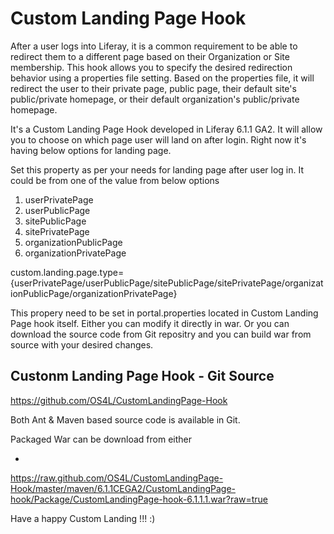 Custom Landing Page Hook
========================

After a user logs into Liferay, it is a common requirement to be able to redirect them to a different page based on their Organization or Site membership. This hook allows you to specify the desired redirection behavior using a properties file setting. Based on the properties file, it will redirect the user to their private page, public page, their default site's public/private homepage, or their default organization's public/private homepage.

It's a Custom Landing Page Hook developed in Liferay 6.1.1 GA2. It will allow you to choose on which page user will land on after login.
Right now it's having below options for landing page.


Set this property as per your needs for landing page after user log in. It could be from one of the value from below options
1. userPrivatePage
2. userPublicPage
3. sitePublicPage
4. sitePrivatePage
5. organizationPublicPage
6. organizationPrivatePage

custom.landing.page.type={userPrivatePage/userPublicPage/sitePublicPage/sitePrivatePage/organizationPublicPage/organizationPrivatePage} 

This propery need to be set in portal.properties located in Custom Landing Page hook itself. Either you can modify it directly in war. Or you can download the source code from Git repositry and you can build war from source with your desired changes.

Custonm Landing Page Hook - Git Source
---------------------------------------
https://github.com/OS4L/CustomLandingPage-Hook

Both Ant & Maven based source code is available in Git.

Packaged War can be download from either

- 
https://raw.github.com/OS4L/CustomLandingPage-Hook/master/maven/6.1.1CEGA2/CustomLandingPage-hook/Package/CustomLandingPage-hook-6.1.1.1.war?raw=true



Have a happy Custom Landing !!! :)
